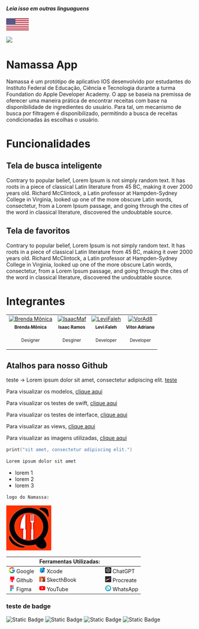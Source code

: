 #### _Leia isso em outras linguaguens_
<kbd>[<img title="Português" alt="Português" src="IGNORE/images/usaFlag.png" width="60">](NamassaUtils/Translations/READMEen.md)</kbd>


![](IGNORE/gifs/Namassa3.gif) 


# Namassa App

Namassa é um protótipo de aplicativo IOS desenvolvido por estudantes do Instituto Federal de Educação, Ciência e Tecnologia durante a turma Foundation do Apple Developer Academy.
O app se baseia na premissa de oferecer uma maneira prática de encontrar receitas com base na disponibilidade de ingredientes do usuário. Para tal, um mecanismo de busca por filtragem é disponibilizado, permitindo a busca de receitas condicionadas às escolhas o usuário.
# Funcionalidades

## Tela de busca inteligente

Contrary to popular belief, Lorem Ipsum is not simply random text. It has roots in a piece of classical Latin literature from 45 BC, making it over 2000 years old. Richard McClintock, a Latin professor at Hampden-Sydney College in Virginia, looked up one of the more obscure Latin words, consectetur, from a Lorem Ipsum passage, and going through the cites of the word in classical literature, discovered the undoubtable source.

## Tela de favoritos

Contrary to popular belief, Lorem Ipsum is not simply random text. It has roots in a piece of classical Latin literature from 45 BC, making it over 2000 years old. Richard McClintock, a Latin professor at Hampden-Sydney College in Virginia, looked up one of the more obscure Latin words, consectetur, from a Lorem Ipsum passage, and going through the cites of the word in classical literature, discovered the undoubtable source.

# Integrantes
<div align="center">
<table>
  <tbody>
    <tr>
      <td align="center"><a href="https://github.com/brnwdag"><img src="" width="100px;" alt="Brenda Mônica"/><br /><sub><b>Brenda Mônica</b>
        </a>
        <p><sub>Designer</sub></p></sub></td>
      <td align="center"><a href="https://github.com/IsaacMaf"><img src="" width="100px;" alt="IsaacMaf"/><br /><sub><b>Isaac Ramos</b></a>
        <p><sub>Desginer</sub></p></sub></td>
      <td align="center"><a href="https://github.com/LeviFaleh"><img src="" width="100px;" alt="LeviFaleh"/><br /><sub><b>Levi Faleh</b></a>
        <p><sub>Developer</sub></p></sub></td>
      <td align="center"><a href="https://github.com/VorAd8"><img src="" width="100px;" alt="VorAd8"/><br /><sub><b>Vitor Adriano</b></sub></a>
        <p><sub>Developer</sub></p></td>
    </tr>
  </tbody>
</table>
</div>

## Atalhos para nosso Github
teste -> Lorem ipsum dolor sit amet, consectetur adipiscing elit. [teste](Namassa.xcodeproj/project.xcworkspace/contents.xcworkspacedata)

Para visualizar os modelos, [clique aqui](Namassa/Models)

Para visualizar os testes de swift, [clique aqui](NamassaTests)

Para visualizar os testes de interface, [clique aqui](NamassaUITests)

Para visualizar as views, [clique aqui](Namassa/Views)

Para visualizar as imagens utilizadas, [clique aqui](NamassaUtils)

```Swift
print("sit amet, consectetur adipiscing elit.")
```
```bash
Lorem ipsum dolor sit amet
```
- lorem 1
- lorem 2
- lorem 3
```bash
logo do Namassa:
```
![](NamassaUtils/Logo-2.jpg)

|    | Ferramentas Utilizadas: |    |
|----|-------------------------|----|
| ![](NamassaUtils/google1.png) Google         | ![](NamassaUtils/XcodePequeno.png) Xcode | ![](NamassaUtils/chatgpt.png) ChatGPT |
| ![](NamassaUtils/social.png) Github           | ![](NamassaUtils/SketchBookPequeno.jpg) SkecthBook | ![](NamassaUtils/ProcreatePequeno.jpg) Procreate |
| ![](NamassaUtils/figma.png) Figma            | ![](NamassaUtils/youtube.png) YouTube | ![](NamassaUtils/bate-papo.png) WhatsApp |

### teste de badge
![Static Badge](https://img.shields.io/badge/lorem_ipsun-black)
![Static Badge](https://img.shields.io/badge/lorem_ipsun-red)
![Static Badge](https://img.shields.io/badge/lorem_ipsun-green)
![Static Badge](https://img.shields.io/badge/lorem_ipsun-maroon)
